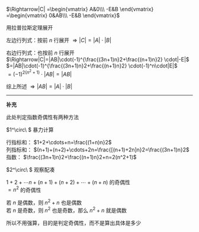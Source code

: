 $\Rightarrow|C|  
=\begin{vmatrix}  
A&0\\\ -E&B  
\end{vmatrix}  
=\begin{vmatrix}  
0&AB\\\ -E&B  
\end{vmatrix}$  
  
用拉普拉斯定理展开  
  
左边行列式：按前 $n$ 行展开 $\Rightarrow  
|C|=|A|\cdot|B|$  
  
右边行列式：也按前 $n$ 行展开 $\Rightarrow|C|=|AB|\cdot(-1)^{\frac{(3n+1)n}2+\frac{(n+1)n}2}  
\cdot|-E|$  
$=|AB|\cdot(-1)^{\frac{(3n+1)n}2+\frac{(n+1)n}2}  
\cdot(-1)^n\cdot|E|$  
$=(-1)^{2(n^2+1)}\cdot|AB|=|AB|$  
  
综上所述 $\Rightarrow|AB|=|A|\cdot|B|$  
  
---  
  
**补充**  
  
此处判定指数奇偶性有两种方法  
  
$1^\circ\ $ 暴力计算  
  
行指标和： $1+2+\cdots+n=\frac{(1+n)n}2$  
列指标和： $(n+1)+(n+2)+\cdots+2n=\frac{[(n+1)+2n]n}2=\frac{(3n+1)n}2$  
指数： $\frac{(3n+1)n}2+\frac{(n+1)n}2+n=2(n^2+1)$  
  
$2^\circ\ $ 观察配凑  
  
$1+2+\cdots n+(n+1)+(n+2)+\cdots+(n+n)$ 的奇偶性  
$=n^2$ 的奇偶性  
  
若 $n$ 是偶数，则 $n^2+n$ 也是偶数  
若 $n$ 是奇数，则 $n^2$ 也是奇数，那么 $n^2+n$ 就是偶数  
  
  
  
所以不用强算，目的是判定奇偶性，而不是算出具体是多少  
